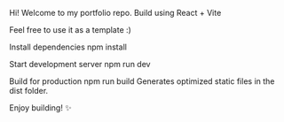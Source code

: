 Hi! Welcome to my portfolio repo.
Build using React + Vite

Feel free to use it as a template :)

Install dependencies
npm install

Start development server
npm run dev

Build for production
npm run build
Generates optimized static files in the dist folder.

Enjoy building! ✨
